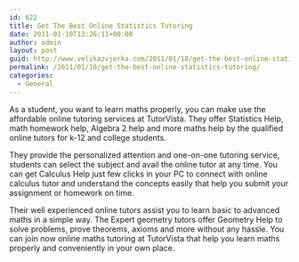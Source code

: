 ```yaml
---
id: 622
title: Get The Best Online Statistics Tutoring
date: 2011-01-10T13:26:11+00:00
author: admin
layout: post
guid: http://www.velikazvjerka.com/2011/01/10/get-the-best-online-statistics-tutoring/
permalink: /2011/01/10/get-the-best-online-statistics-tutoring/
categories:
  - General
---
```

As a student, you want to learn maths properly, you can make use the affordable online tutoring services at TutorVista. They offer Statistics Help, math homework help, Algebra 2 help and more maths help by the qualified online tutors for k-12 and college students.

They provide the personalized attention and one-on-one tutoring service, students can select the subject and avail the online tutor at any time. You can get Calculus Help just few clicks in your PC to connect with online calculus tutor and understand the concepts easily that help you submit your assignment or homework on time. 

Their well experienced online tutors assist you to learn basic to advanced maths in a simple way. The Expert geometry tutors offer Geometry Help to solve problems, prove theorems, axioms and more without any hassle. You can join now online maths tutoring at TutorVista that help you learn maths properly and conveniently in your own place.